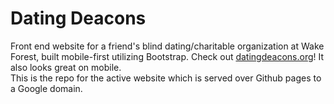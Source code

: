 # Dating Deacons

Front end website for a friend's blind dating/charitable organization at Wake Forest, built mobile-first utilizing Bootstrap. Check out [datingdeacons.org](https://www.datingdeacons.org/)! It also looks great on mobile.\
This is the repo for the active website which is served over Github pages to a Google domain.
